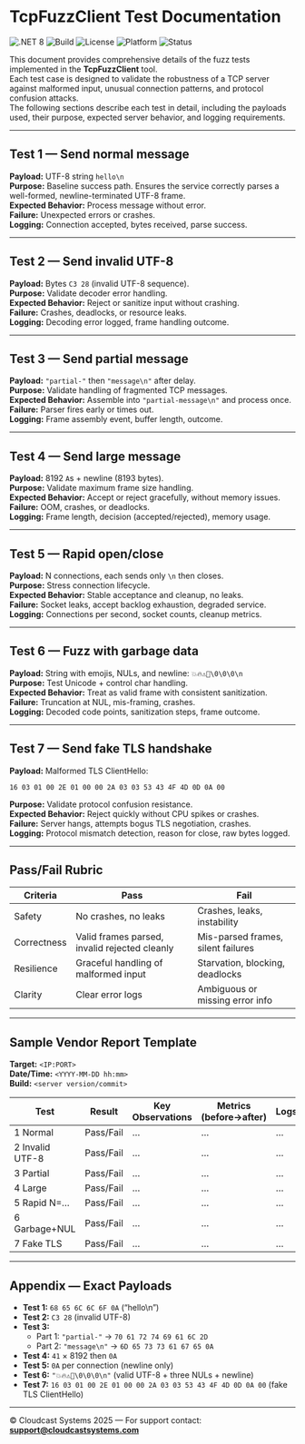 # TcpFuzzClient Test Documentation

![.NET 8](https://img.shields.io/badge/.NET-8.0-blueviolet)
![Build](https://img.shields.io/badge/build-passing-brightgreen)
![License](https://img.shields.io/badge/license-MIT-green)
![Platform](https://img.shields.io/badge/platform-Windows%20%7C%20Linux-lightgrey)
![Status](https://img.shields.io/badge/status-stable-success)

This document provides comprehensive details of the fuzz tests implemented in the **TcpFuzzClient** tool.  
Each test case is designed to validate the robustness of a TCP server against malformed input, unusual connection patterns, and protocol confusion attacks.  
The following sections describe each test in detail, including the payloads used, their purpose, expected server behavior, and logging requirements.

---

## Test 1 — Send normal message
**Payload:** UTF-8 string `hello\n`  
**Purpose:** Baseline success path. Ensures the service correctly parses a well-formed, newline-terminated UTF-8 frame.  
**Expected Behavior:** Process message without error.  
**Failure:** Unexpected errors or crashes.  
**Logging:** Connection accepted, bytes received, parse success.

---

## Test 2 — Send invalid UTF-8
**Payload:** Bytes `C3 28` (invalid UTF-8 sequence).  
**Purpose:** Validate decoder error handling.  
**Expected Behavior:** Reject or sanitize input without crashing.  
**Failure:** Crashes, deadlocks, or resource leaks.  
**Logging:** Decoding error logged, frame handling outcome.

---

## Test 3 — Send partial message
**Payload:** `"partial-"` then `"message\n"` after delay.  
**Purpose:** Validate handling of fragmented TCP messages.  
**Expected Behavior:** Assemble into `"partial-message\n"` and process once.  
**Failure:** Parser fires early or times out.  
**Logging:** Frame assembly event, buffer length, outcome.

---

## Test 4 — Send large message
**Payload:** 8192 `A`s + newline (8193 bytes).  
**Purpose:** Validate maximum frame size handling.  
**Expected Behavior:** Accept or reject gracefully, without memory issues.  
**Failure:** OOM, crashes, or deadlocks.  
**Logging:** Frame length, decision (accepted/rejected), memory usage.

---

## Test 5 — Rapid open/close
**Payload:** N connections, each sends only `\n` then closes.  
**Purpose:** Stress connection lifecycle.  
**Expected Behavior:** Stable acceptance and cleanup, no leaks.  
**Failure:** Socket leaks, accept backlog exhaustion, degraded service.  
**Logging:** Connections per second, socket counts, cleanup metrics.

---

## Test 6 — Fuzz with garbage data
**Payload:** String with emojis, NULs, and newline: `💥🔥⚠️🐛\0\0\0\n`  
**Purpose:** Test Unicode + control char handling.  
**Expected Behavior:** Treat as valid frame with consistent sanitization.  
**Failure:** Truncation at NUL, mis-framing, crashes.  
**Logging:** Decoded code points, sanitization steps, frame outcome.

---

## Test 7 — Send fake TLS handshake
**Payload:** Malformed TLS ClientHello:  
```
16 03 01 00 2E 01 00 00 2A 03 03 53 43 4F 4D 0D 0A 00
```  
**Purpose:** Validate protocol confusion resistance.  
**Expected Behavior:** Reject quickly without CPU spikes or crashes.  
**Failure:** Server hangs, attempts bogus TLS negotiation, crashes.  
**Logging:** Protocol mismatch detection, reason for close, raw bytes logged.

---

## Pass/Fail Rubric

| Criteria   | Pass                                           | Fail                                               |
|------------|-----------------------------------------------|---------------------------------------------------|
| Safety     | No crashes, no leaks                          | Crashes, leaks, instability                       |
| Correctness| Valid frames parsed, invalid rejected cleanly | Mis-parsed frames, silent failures                |
| Resilience | Graceful handling of malformed input          | Starvation, blocking, deadlocks                   |
| Clarity    | Clear error logs                              | Ambiguous or missing error info                   |

---

## Sample Vendor Report Template

**Target:** `<IP:PORT>`  
**Date/Time:** `<YYYY-MM-DD hh:mm>`  
**Build:** `<server version/commit>`

| Test | Result | Key Observations | Metrics (before→after) | Logs/Artifacts |
|------|--------|------------------|------------------------|----------------|
| 1 Normal         | Pass/Fail | … | … | … |
| 2 Invalid UTF-8  | Pass/Fail | … | … | … |
| 3 Partial        | Pass/Fail | … | … | … |
| 4 Large          | Pass/Fail | … | … | … |
| 5 Rapid N=…      | Pass/Fail | … | … | … |
| 6 Garbage+NUL    | Pass/Fail | … | … | … |
| 7 Fake TLS       | Pass/Fail | … | … | … |

---

## Appendix — Exact Payloads

- **Test 1:** `68 65 6C 6C 6F 0A` (“hello\n”)  
- **Test 2:** `C3 28` (invalid UTF-8)  
- **Test 3:**  
  - Part 1: `"partial-"` → `70 61 72 74 69 61 6C 2D`  
  - Part 2: `"message\n"` → `6D 65 73 73 61 67 65 0A`  
- **Test 4:** `41` × 8192 then `0A`  
- **Test 5:** `0A` per connection (newline only)  
- **Test 6:** `"💥🔥⚠️🐛\0\0\0\n"` (valid UTF-8 + three NULs + newline)  
- **Test 7:** `16 03 01 00 2E 01 00 00 2A 03 03 53 43 4F 4D 0D 0A 00` (fake TLS ClientHello)

---

© Cloudcast Systems 2025 — For support contact: **support@cloudcastsystems.com**

